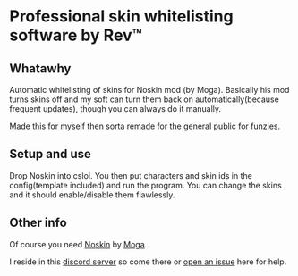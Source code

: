 # Professional skin whitelisting software by Rev™

## Whatawhy
Automatic whitelisting of skins for Noskin mod (by Moga). Basically his mod turns skins off and my soft can turn them back on automatically(because frequent updates), though you can always do it manually.

Made this for myself then sorta remade for the general public for funzies.

## Setup and use
Drop Noskin into cslol. You then put characters and skin ids in the config(template included) and run the program. You can change the skins and it should enable/disable them flawlessly.

## Other info
Of course you need [Noskin](https://runeforge.dev/mods/278e13db-0ecd-46ef-8282-f0f8b07fc08b) by [Moga](https://runeforge.dev/users/Moga).

I reside in this [discord server](https://discord.gg/HEjuFmbm6g) so come there or [open an issue](https://github.com/inkyarev/SmallWhitelister4Noskin/issues/new) here for help.
